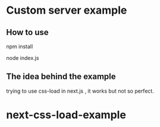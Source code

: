 
# Custom server example

## How to use

 npm install
 
 node index.js

## The idea behind the example

trying to use css-load in next.js , it works but not so perfect. 

# next-css-load-example
